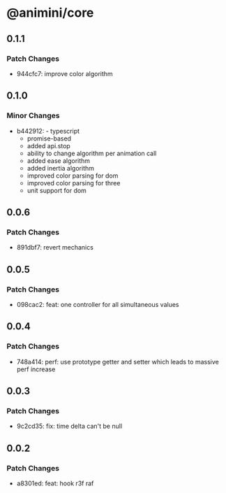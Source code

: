# @animini/core

## 0.1.1

### Patch Changes

- 944cfc7: improve color algorithm

## 0.1.0

### Minor Changes

- b442912: - typescript
  - promise-based
  - added api.stop
  - ability to change algorithm per animation call
  - added ease algorithm
  - added inertia algorithm
  - improved color parsing for dom
  - improved color parsing for three
  - unit support for dom

## 0.0.6

### Patch Changes

- 891dbf7: revert mechanics

## 0.0.5

### Patch Changes

- 098cac2: feat: one controller for all simultaneous values

## 0.0.4

### Patch Changes

- 748a414: perf: use prototype getter and setter which leads to massive perf increase

## 0.0.3

### Patch Changes

- 9c2cd35: fix: time delta can't be null

## 0.0.2

### Patch Changes

- a8301ed: feat: hook r3f raf
